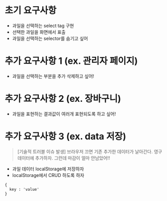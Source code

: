 # 초기 요구사항
- 과일을 선택하는 select tag 구현
- 선택한 과일을 화면에서 표출
- 과일을 선택하는 selector를 숨기고 싶어

# 추가 요구사항 1 (ex. 관리자 페이지)
- 과일을 선택하는 부분을 추가 삭제하고 싶어!

# 추가 요구사항 2 (ex. 장바구니)
- 과일을 표현하는 결과값이 여러개 표현되도록 하고 싶어!

# 추가 요구사항 3 (ex. data 저장)
> [기술적 트러블 이슈 발생] 브라우저 끄면 기존 추가한 데이터가 날아간다. 영구 데이터에 추가하자. 그런데 마감이 얼마 안남았어!!

- 과일 데이터 localStorage에 저장하자
- localStorage에서 CRUD 하도록 하자

```
{
  key : 'value'
}
```